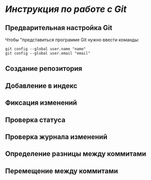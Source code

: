 # _Инструкция по работе с **Git**_

## Предварительная настройка Git
Чтобы "представиться программе Git нужно ввести команды:

    git config --global user.name "name"
    git config --global user.email "email"
## Создание репозитория 

## Добавление в индекс

## Фиксация изменений

## Проверка статуса

## Проверка журнала изменений

## Определение разницы между коммитами

## Перемещение между коммитами